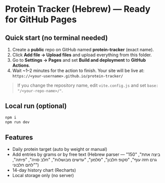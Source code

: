 # Protein Tracker (Hebrew) — Ready for GitHub Pages

## Quick start (no terminal needed)
1. Create a **public** repo on GitHub named **protein-tracker** (exact name).
2. Click **Add file → Upload files** and upload everything from this folder.
3. Go to **Settings → Pages** and set **Build and deployment** to **GitHub Actions**.
4. Wait ~1–2 minutes for the action to finish. Your site will be live at:
   `https://<your-username>.github.io/protein-tracker/`

> If you change the repository name, edit `vite.config.js` and set `base: "/<your-repo-name>/"`.

## Local run (optional)
```bash
npm i
npm run dev
```

## Features
- Daily protein target (auto by weight or manual)
- Add entries by grams or by free text (Hebrew parser — "ביצה אחת", "150 גרם חזה עוף", "סקופ חלבון", "סלמון", "עדשים מבושלות", "חלב סויה", "פיתה", "לחם חלבוני")
- 14-day history chart (Recharts)
- Local storage only (no server)
